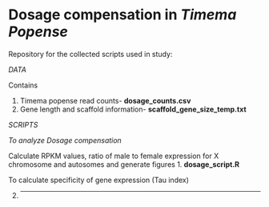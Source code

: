 # Dosage compensation in *Timema Popense*

Repository for the collected scripts used in study: 

*DATA*

Contains 
1. Timema popense read counts- **dosage_counts.csv**
2. Gene length and scaffold information- **scaffold_gene_size_temp.txt**

*SCRIPTS* 

*To analyze Dosage compensation*

Calculate RPKM values, ratio of male to female expression for X chromosome and autosomes and generate figures
1.
   **dosage_script.R** 
   
To calculate specificity of gene expression (Tau index) 

2. ** **

